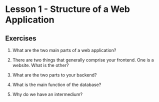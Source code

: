 # Lesson 1 - Structure of a Web Application
## Exercises
1. What are the two main parts of a web application?






2. There are two things that generally comprise your frontend. One is a website. What is the other?






3. What are the two parts to your backend?







4. What is the main function of the database?








5. Why do we have an intermedium?





